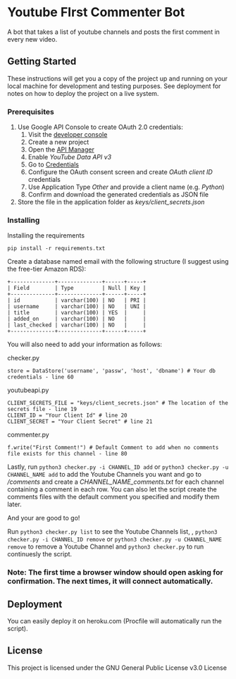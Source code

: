 # Youtube FIrst Commenter Bot

A bot that takes a list of youtube channels and posts the first comment in every new video.

## Getting Started

These instructions will get you a copy of the project up and running on your local machine for development and testing purposes. See deployment for notes on how to deploy the project on a live system.

### Prerequisites

1. Use Google API Console to create OAuth 2.0 credentials:
   1. Visit the [developer console](https://console.developers.google.com)
   1. Create a new project
   1. Open the [API Manager](https://console.developers.google.com/apis/)
   1. Enable *YouTube Data API v3*
   1. Go to [Credentials](https://console.developers.google.com/apis/credentials)
   1. Configure the OAuth consent screen and create *OAuth client ID* credentials 
   1. Use Application Type *Other* and provide a client name (e.g. *Python*)
   1. Confirm and download the generated credentials as JSON file
1. Store the file in the application folder as *keys/client_secrets.json*


### Installing

Installing the requirements

```
pip install -r requirements.txt
```

Create a database named email with the following structure (I suggest using the free-tier Amazon RDS):

	+--------------+--------------+------+-----+
	| Field        | Type         | Null | Key |
	+--------------+--------------+------+-----+
	| id           | varchar(100) | NO   | PRI |
	| username     | varchar(100) | NO   | UNI |
	| title        | varchar(100) | YES  |     |
	| added_on     | varchar(100) | NO   |     |
	| last_checked | varchar(100) | NO   |     |
	+--------------+--------------+------+-----+

You will also need to add your information as follows:

checker.py

	store = DataStore('username', 'passw', 'host', 'dbname') # Your db credentials - line 60

youtubeapi.py

	CLIENT_SECRETS_FILE = "keys/client_secrets.json" # The location of the secrets file - line 19
	CLIENT_ID = "Your Client Id" # line 20
	CLIENT_SECRET = "Your Client Secret" # line 21

commenter.py

	f.write("First Comment!") # Default Comment to add when no comments file exists for this channel - line 80

Lastly, run `python3 checker.py -i CHANNEL_ID add` or `python3 checker.py -u CHANNEL_NAME add` to add the Youtube Channels you want 
and go to */comments* and create a *CHANNEL_NAME_comments.txt* for each channel containing a comment in each row.
You can also let the script create the comments files with the default comment you specified and modify them later.

And your are good to go!

Run `python3 checker.py list` to see the Youtube Channels list, , 
`python3 checker.py -i CHANNEL_ID remove` or `python3 checker.py -u CHANNEL_NAME remove` to remove a Youtube Channel and 
`python3 checker.py` to run continuesly the script.

### Note: The first time a browser window should open asking for confirmation. The next times, it will connect automatically.

## Deployment

You can easily deploy it on heroku.com (Procfile will automatically run the script). 

## License

This project is licensed under the GNU General Public License v3.0 License
